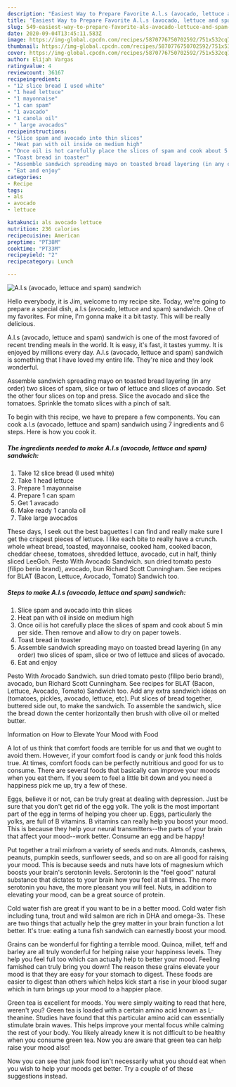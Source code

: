 ```yaml
---
description: "Easiest Way to Prepare Favorite A.l.s (avocado, lettuce and spam) sandwich"
title: "Easiest Way to Prepare Favorite A.l.s (avocado, lettuce and spam) sandwich"
slug: 549-easiest-way-to-prepare-favorite-als-avocado-lettuce-and-spam-sandwich
date: 2020-09-04T13:45:11.583Z
image: https://img-global.cpcdn.com/recipes/5870776750702592/751x532cq70/als-avocado-lettuce-and-spam-sandwich-recipe-main-photo.jpg
thumbnail: https://img-global.cpcdn.com/recipes/5870776750702592/751x532cq70/als-avocado-lettuce-and-spam-sandwich-recipe-main-photo.jpg
cover: https://img-global.cpcdn.com/recipes/5870776750702592/751x532cq70/als-avocado-lettuce-and-spam-sandwich-recipe-main-photo.jpg
author: Elijah Vargas
ratingvalue: 4
reviewcount: 36167
recipeingredient:
- "12 slice bread I used white"
- "1 head lettuce"
- "1 mayonnaise"
- "1 can spam"
- "1 avacado"
- "1 canola oil"
- " large avocados"
recipeinstructions:
- "Slice spam and avocado into thin slices"
- "Heat pan with oil inside on medium high"
- "Once oil is hot carefully place the slices of spam and cook about 5 min per side. Then remove and allow to dry on paper towels."
- "Toast bread in toaster"
- "Assemble sandwich spreading mayo on toasted bread layering (in any order) two slices of spam, slice or two of lettuce and slices of avocado."
- "Eat and enjoy"
categories:
- Recipe
tags:
- als
- avocado
- lettuce

katakunci: als avocado lettuce 
nutrition: 236 calories
recipecuisine: American
preptime: "PT38M"
cooktime: "PT33M"
recipeyield: "2"
recipecategory: Lunch

---
```



![A.l.s (avocado, lettuce and spam) sandwich](https://img-global.cpcdn.com/recipes/5870776750702592/751x532cq70/als-avocado-lettuce-and-spam-sandwich-recipe-main-photo.jpg)

Hello everybody, it is Jim, welcome to my recipe site. Today, we're going to prepare a special dish, a.l.s (avocado, lettuce and spam) sandwich. One of my favorites. For mine, I'm gonna make it a bit tasty. This will be really delicious.

A.l.s (avocado, lettuce and spam) sandwich is one of the most favored of recent trending meals in the world. It is easy, it's fast, it tastes yummy. It is enjoyed by millions every day. A.l.s (avocado, lettuce and spam) sandwich is something that I have loved my entire life. They're nice and they look wonderful.

Assemble sandwich spreading mayo on toasted bread layering (in any order) two slices of spam, slice or two of lettuce and slices of avocado. Set the other four slices on top and press. Slice the avocado and slice the tomatoes. Sprinkle the tomato slices with a pinch of salt.


To begin with this recipe, we have to prepare a few components. You can cook a.l.s (avocado, lettuce and spam) sandwich using 7 ingredients and 6 steps. Here is how you cook it.

<!--inarticleads1-->

##### The ingredients needed to make A.l.s (avocado, lettuce and spam) sandwich:

1. Take 12 slice bread (I used white)
1. Take 1 head lettuce
1. Prepare 1 mayonnaise
1. Prepare 1 can spam
1. Get 1 avacado
1. Make ready 1 canola oil
1. Take  large avocados


These days, I seek out the best baguettes I can find and really make sure I get the crispest pieces of lettuce. I like each bite to really have a crunch. whole wheat bread, toasted, mayonnaise, cooked ham, cooked bacon, cheddar cheese, tomatoes, shredded lettuce, avocado, cut in half, thinly sliced LeeGoh. Pesto With Avocado Sandwich. sun dried tomato pesto (filipo berio brand), avocado, bun Richard Scott Cunningham. See recipes for BLAT (Bacon, Lettuce, Avocado, Tomato) Sandwich too. 

<!--inarticleads2-->

##### Steps to make A.l.s (avocado, lettuce and spam) sandwich:

1. Slice spam and avocado into thin slices
1. Heat pan with oil inside on medium high
1. Once oil is hot carefully place the slices of spam and cook about 5 min per side. Then remove and allow to dry on paper towels.
1. Toast bread in toaster
1. Assemble sandwich spreading mayo on toasted bread layering (in any order) two slices of spam, slice or two of lettuce and slices of avocado.
1. Eat and enjoy


Pesto With Avocado Sandwich. sun dried tomato pesto (filipo berio brand), avocado, bun Richard Scott Cunningham. See recipes for BLAT (Bacon, Lettuce, Avocado, Tomato) Sandwich too. Add any extra sandwich ideas on (tomatoes, pickles, avocado, lettuce, etc). Put slices of bread together, buttered side out, to make the sandwich. To assemble the sandwich, slice the bread down the center horizontally then brush with olive oil or melted butter. 

Information on How to Elevate Your Mood with Food


A lot of us think that comfort foods are terrible for us and that we ought to avoid them. However, if your comfort food is candy or junk food this holds true. At times, comfort foods can be perfectly nutritious and good for us to consume. There are several foods that basically can improve your moods when you eat them. If you seem to feel a little bit down and you need a happiness pick me up, try a few of these.

Eggs, believe it or not, can be truly great at dealing with depression. Just be sure that you don't get rid of the egg yolk. The yolk is the most important part of the egg in terms of helping you cheer up. Eggs, particularly the yolks, are full of B vitamins. B vitamins can really help you boost your mood. This is because they help your neural transmitters--the parts of your brain that affect your mood--work better. Consume an egg and be happy!

Put together a trail mixfrom a variety of seeds and nuts. Almonds, cashews, peanuts, pumpkin seeds, sunflower seeds, and so on are all good for raising your mood. This is because seeds and nuts have lots of magnesium which boosts your brain's serotonin levels. Serotonin is the "feel good" natural substance that dictates to your brain how you feel at all times. The more serotonin you have, the more pleasant you will feel. Nuts, in addition to elevating your mood, can be a great source of protein.

Cold water fish are great if you want to be in a better mood. Cold water fish including tuna, trout and wild salmon are rich in DHA and omega-3s. These are two things that actually help the grey matter in your brain function a lot better. It's true: eating a tuna fish sandwich can earnestly boost your mood. 

Grains can be wonderful for fighting a terrible mood. Quinoa, millet, teff and barley are all truly wonderful for helping raise your happiness levels. They help you feel full too which can actually help to better your mood. Feeling famished can truly bring you down! The reason these grains elevate your mood is that they are easy for your stomach to digest. These foods are easier to digest than others which helps kick start a rise in your blood sugar which in turn brings up your mood to a happier place.

Green tea is excellent for moods. You were simply waiting to read that here, weren't you? Green tea is loaded with a certain amino acid known as L-theanine. Studies have found that this particular amino acid can essentially stimulate brain waves. This helps improve your mental focus while calming the rest of your body. You likely already knew it is not difficult to be healthy when you consume green tea. Now you are aware that green tea can help raise your mood also!

Now you can see that junk food isn't necessarily what you should eat when you wish to help your moods get better. Try  a  couple of  of  these  suggestions  instead.

